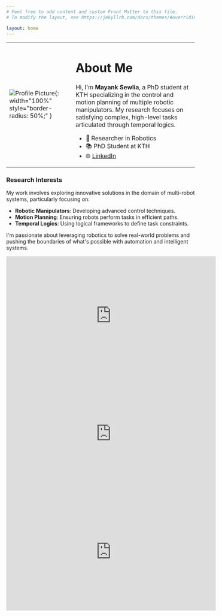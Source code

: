 ```yaml
---
# Feel free to add content and custom Front Matter to this file.
# To modify the layout, see https://jekyllrb.com/docs/themes/#overriding-theme-defaults

layout: home
---
```

<table border="0">
 <tr>
    <td>

  ![Profile Picture](/assets/profile_pic.png){: width="100%" style="border-radius: 50%;" }

</td>
<td>

  # About Me


  Hi, I'm **Mayank Sewlia**, a PhD student at KTH specializing in the control and motion planning of multiple robotic manipulators. My research focuses on satisfying complex, high-level tasks articulated through temporal logics.

  - 🔬 Researcher in Robotics
  - 📚 PhD Student at KTH
  - 🌐 [LinkedIn](https://www.linkedin.com/in/sewlia)

</td>
   </tr>
</table>

  ### Research Interests

  My work involves exploring innovative solutions in the domain of multi-robot systems, particularly focusing on:

  - **Robotic Manipulators**: Developing advanced control techniques.
  - **Motion Planning**: Ensuring robots perform tasks in efficient paths.
  - **Temporal Logics**: Using logical frameworks to define task constraints.

  I'm passionate about leveraging robotics to solve real-world problems and pushing the boundaries of what's possible with automation and intelligent systems.


<iframe width="560" height="315" src="https://www.youtube.com/embed/8BeQODGFV1M?si=giYJ85WdCNw1L28x" title="YouTube video player" frameborder="0" allow="accelerometer; autoplay; clipboard-write; encrypted-media; gyroscope; picture-in-picture; web-share" referrerpolicy="strict-origin-when-cross-origin" allowfullscreen></iframe>

<iframe width="560" height="315" src="https://www.youtube.com/embed/YkuiPuOerMg?si=9-sfCzAZLAB_Zztj" title="YouTube video player" frameborder="0" allow="accelerometer; autoplay; clipboard-write; encrypted-media; gyroscope; picture-in-picture; web-share" referrerpolicy="strict-origin-when-cross-origin" allowfullscreen></iframe>

<iframe width="560" height="315" src="https://www.youtube.com/embed/CfoWh5PEYPo?si=7N__Aleskq4sNuTs" title="YouTube video player" frameborder="0" allow="accelerometer; autoplay; clipboard-write; encrypted-media; gyroscope; picture-in-picture; web-share" referrerpolicy="strict-origin-when-cross-origin" allowfullscreen></iframe>



</div>